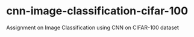 # cnn-image-classification-cifar-100
Assignment on Image Classification using CNN on CIFAR-100 dataset
